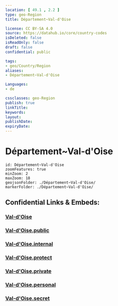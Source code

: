 ```yaml
---
location: [ 49.1 , 2.2 ] 
type: geo-Region
title: Département~Val-d'Oise

license: CC BY-SA 4.0
source: https://datahub.io/core/country-codes
isDeleted: false
isReadOnly: false
draft: false
confidential: public

tags:
- geo/Country/Region
aliases:
- Département~Val-d'Oise

Languages:
- de

cssclasses: geo-Region
publish: true
linkTitle: 
keywords: 
layout: 
publishDate: 
expiryDate: 
---
```


# Département~Val-d'Oise

```leaflet
id: Département~Val-d'Oise
zoomFeatures: true 
minZoom: 2 
maxZoom: 18
geojsonFolder: ./Département~Val-d'Oise/
markerFolder: ./Département~Val-d'Oise/
```


## Confidential Links & Embeds: 

### [Val-d'Oise](/_Standards/Earth/Continent/Europe/Europe~West/France/regions~France/Île-de-France/departments~Île-de-France/Val-d'Oise.md) 

### [Val-d'Oise.public](/_public/Earth/Continent/Europe/Europe~West/France/regions~France/Île-de-France/departments~Île-de-France/Val-d'Oise.public.md) 

### [Val-d'Oise.internal](/_internal/Earth/Continent/Europe/Europe~West/France/regions~France/Île-de-France/departments~Île-de-France/Val-d'Oise.internal.md) 

### [Val-d'Oise.protect](/_protect/Earth/Continent/Europe/Europe~West/France/regions~France/Île-de-France/departments~Île-de-France/Val-d'Oise.protect.md) 

### [Val-d'Oise.private](/_private/Earth/Continent/Europe/Europe~West/France/regions~France/Île-de-France/departments~Île-de-France/Val-d'Oise.private.md) 

### [Val-d'Oise.personal](/_personal/Earth/Continent/Europe/Europe~West/France/regions~France/Île-de-France/departments~Île-de-France/Val-d'Oise.personal.md) 

### [Val-d'Oise.secret](/_secret/Earth/Continent/Europe/Europe~West/France/regions~France/Île-de-France/departments~Île-de-France/Val-d'Oise.secret.md)


